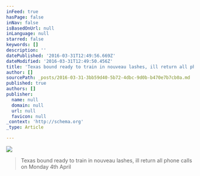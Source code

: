 ```yaml
---
inFeed: true
hasPage: false
inNav: false
isBasedOnUrl: null
inLanguage: null
starred: false
keywords: []
description: ''
datePublished: '2016-03-31T12:49:56.669Z'
dateModified: '2016-03-31T12:49:50.456Z'
title: 'Texas bound ready to train in nouveau lashes, ill return all phone calls on Monday 4th April'
author: []
sourcePath: _posts/2016-03-31-3bb59d40-5b72-4dbc-9d0b-b470e7b7cb0a.md
published: true
authors: []
publisher:
  name: null
  domain: null
  url: null
  favicon: null
_context: 'http://schema.org'
_type: Article

---
```

![](https://the-grid-user-content.s3-us-west-2.amazonaws.com/e2d9ed9f-27e5-4eee-b150-24d6e455c4d9.jpg)

> Texas bound ready to train in nouveau lashes, ill return all phone calls on Monday 4th April